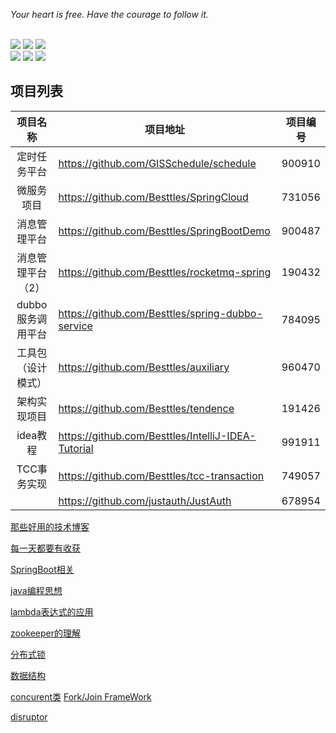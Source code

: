 *Your heart is free. Have the courage to follow it.*

<div align="left">
    <br>
<a href="https://github.com/Besttles/DataStructure"> <img src="https://img.shields.io/github/last-commit/Besttles/blue_whale/master.svg"></a>
    <a href="https://github.com/Besttles/DataStructure"> <img src="https://img.shields.io/github/contributors/Besttles/blue_whale.svg"></a>
        <a href="https://github.com/Besttles/DataStructure"> <img src="https://img.shields.io/github/commit-activity/m/Besttles/blue_whale.svg"></a>
    <br/>
    <a href="https://github.com/Besttles/DataStructure"> <img src="https://img.shields.io/badge/%E5%85%AC%E4%BC%97%E5%8F%B7-%E7%A8%8B%E5%BA%8F%E5%91%98%E6%9D%83%E5%A8%81%E6%8C%87%E5%8D%97-green.svg"></a>
        <a href="https://github.com/Besttles/DataStructure"> <img src="https://img.shields.io/badge/%E5%BE%AE%E5%8D%9A-%E6%9C%89%E7%82%B9%E5%86%B7%E7%9A%84%E5%90%BE%E5%85%88%E6%A3%AE-yellow.svg"></a>
            <a href="https://github.com/Besttles/DataStructure"> <img src="https://img.shields.io/badge/language-java-blue"></a>
 </div>    



## 项目列表

|      项目名称      | 项目地址                                           | 项目编号 |
| :----------------: | -------------------------------------------------- | -------- |
|    定时任务平台    | https://github.com/GISSchedule/schedule            | 900910   |
|     微服务项目     | https://github.com/Besttles/SpringCloud            | 731056   |
|    消息管理平台    | https://github.com/Besttles/SpringBootDemo         | 900487   |
| 消息管理平台（2）  | https://github.com/Besttles/rocketmq-spring        | 190432   |
| dubbo服务调用平台  | https://github.com/Besttles/spring-dubbo-service   | 784095   |
| 工具包（设计模式） | https://github.com/Besttles/auxiliary              | 960470   |
|    架构实现项目    | https://github.com/Besttles/tendence               | 191426   |
|      idea教程      | https://github.com/Besttles/IntelliJ-IDEA-Tutorial | 991911   |
|    TCC事务实现     | https://github.com/Besttles/tcc-transaction        | 749057   |
|                    | https://github.com/justauth/JustAuth               | 678954   |



[那些好用的技术博客](https://github.com/Besttles/blue_whale/blob/master/文档/Blog博客网站.md)

[每一天都要有收获](https://github.com/Besttles/blue_whale/blob/master/文档/everyday.md)

[SpringBoot相关](https://github.com/Besttles/blue_whale/blob/master/文档/SrpingBoot.md)

[java编程思想](https://github.com/Besttles/blue_whale/blob/master/文档/java编程思想.md)

[lambda表达式的应用](https://github.com/Besttles/blue_whale/blob/master/文档/lambda表达式.md)

[zookeeper的理解](https://github.com/Besttles/blue_whale/blob/master/文档/zookeeper的理解.md)

[分布式锁](https://github.com/Besttles/blue_whale/blob/master/文档/分布式锁.md)

[数据结构](https://github.com/Besttles/blue_whale/blob/master/文档/数据结构.md)

[concurent类](https://github.com/Besttles/blue_whale/tree/master/文档/concurrent) [Fork/Join FrameWork](https://github.com/Besttles/SpringBootDemo/tree/master/SpringBootDemo/src/main/java/com/xiaour/spring/boot/folkJoin) 

[disruptor](https://github.com/Besttles/SpringBootDemo/tree/master/SpringBootDemo/src/main/java/com/xiaour/spring/boot/disruptor) 

